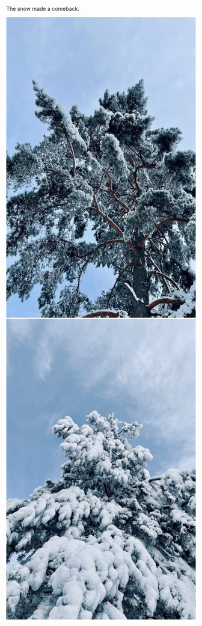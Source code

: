 ---
---

The snow made a comeback.

<img src="/images/snowy-tree-one.jpg" width="600" height="800" alt="A pine tree dressed in snow. But, as the photo is shot from below, close to the tree trunk, some green is shown as well." />

<img src="/images/snowy-tree-two.jpg" width="600" height="800" alt="Another snowy pine tree with a heavy layer of snow." />
